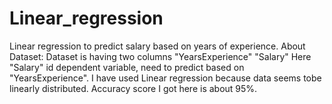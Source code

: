 # Linear_regression
Linear regression to predict salary based on years of experience.
About Dataset:
Dataset is having two columns
"YearsExperience"
"Salary"
Here "Salary" id dependent variable, need to predict based on "YearsExperience".
I have used Linear regression because data seems tobe linearly distributed.
Accuracy score I got here is about 95%.
